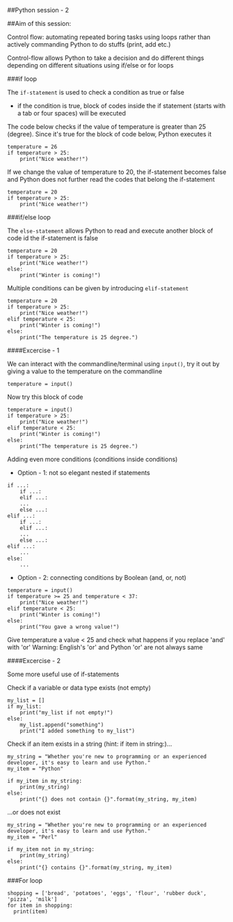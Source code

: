 ##Python session - 2

##Aim of this session: 

Control flow: automating repeated boring tasks using loops rather than actively commanding Python to do stuffs (print, add etc.)

Control-flow allows Python to take a decision and do different things depending on different situations using if/else or for loops

###if loop

The `if-statement` is used to check a condition as true or false
- if the condition is true, block of codes inside the if statement (starts with a tab or four spaces) will be executed

The code below checks if the value of temperature is greater than 25 (degree). Since it's true for the block of code below, Python executes it
```
temperature = 26
if temperature > 25:
    print("Nice weather!")
```

If we change the value of temperature to 20, the if-statement becomes false and Python does not further read the codes that belong the if-statement 
```
temperature = 20
if temperature > 25:
    print("Nice weather!")
```

###if/else loop

The `else-statement` allows Python to read and execute another block of code id the if-statement is false

```
temperature = 20
if temperature > 25:
    print("Nice weather!")
else:
    print("Winter is coming!")
```

Multiple conditions can be given by introducing `elif-statement`
```
temperature = 20
if temperature > 25:
    print("Nice weather!")
elif temperature < 25:
    print("Winter is coming!")
else:
    print("The temperature is 25 degree.")
```

####Excercise - 1

We can interact with the commandline/terminal using `input()`, try it out by giving a value to the temperature on the commandline
```
temperature = input()
````

Now try this block of code
```
temperature = input()
if temperature > 25:
    print("Nice weather!")
elif temperature < 25:
    print("Winter is coming!")
else:
    print("The temperature is 25 degree.")
```

Adding even more conditions (conditions inside conditions)
- Option - 1: not so elegant nested if statements
```
if ...:
    if ...:
    elif ...:
    ...
    else ...:
elif ...:
    if ...:
    elif ...:
    ...
    else ...:
elif ...:
    ...
else:
    ...
```

- Option - 2: connecting conditions by Boolean (and, or, not)
```
temperature = input()
if temperature >= 25 and temperature < 37:
    print("Nice weather!")
elif temperature < 25:
    print("Winter is coming!")
else:
    print("You gave a wrong value!")
```

Give temperature a value < 25 and check what happens if you replace 'and' with 'or'
Warning: English's 'or' and Python 'or' are not always same

####Excercise - 2

Some more useful use of if-statements

Check if a variable or data type exists (not empty)

```
my_list = []
if my_list:
    print("my_list if not empty!")
else:
    my_list.append("something")
    print("I added something to my_list")
```

Check if an item exists in a string (hint: if item in string:)...
```
my_string = "Whether you're new to programming or an experienced developer, it's easy to learn and use Python."
my_item = "Python"

if my_item in my_string:
    print(my_string)
else:
    print("{} does not contain {}".format(my_string, my_item)
```
...or does not exist

```
my_string = "Whether you're new to programming or an experienced developer, it's easy to learn and use Python."
my_item = "Perl"

if my_item not in my_string:
    print(my_string)
else:
    print("{} contains {}".format(my_string, my_item)
```

###For loop
```
shopping = ['bread', 'potatoes', 'eggs', 'flour', 'rubber duck', 'pizza', 'milk']
for item in shopping:
  print(item)
```
